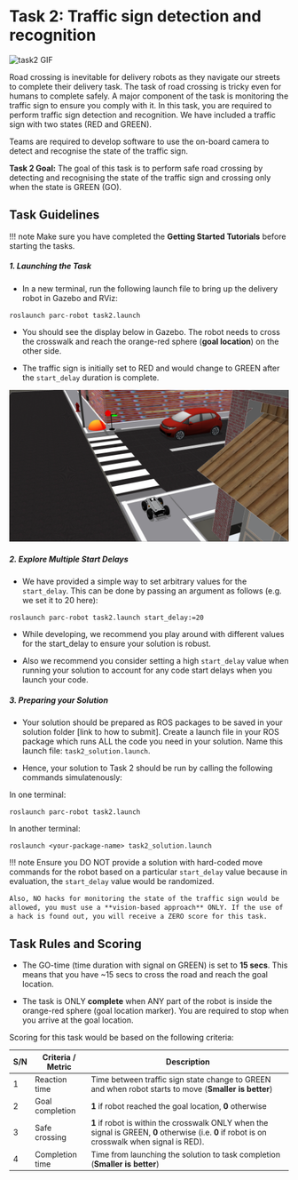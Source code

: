 
# Task 2: Traffic sign detection and recognition

![task2 GIF](media/task2.gif)

Road crossing is inevitable for delivery robots as they navigate our streets to complete their delivery task. The task of road crossing is tricky even for humans to complete safely. A major component of the task is monitoring the traffic sign to ensure you comply with it. In this task, you are required to perform traffic sign detection and recognition. We have included a traffic sign with two states (RED and GREEN). 

Teams are required to develop software to use the on-board camera to detect and recognise the state of the traffic sign. 

**Task 2 Goal:** The goal of this task is to perform safe road crossing by detecting and recognising the state of the traffic sign and crossing only when the state is GREEN (GO).


## Task Guidelines

!!! note
    Make sure you have completed the **Getting Started Tutorials** before starting the tasks.

##### 1. Launching the Task

- In a new terminal, run the following launch file to bring up the delivery robot in Gazebo and RViz: <br>
``` 
roslaunch parc-robot task2.launch
``` 
- You should see the display below in Gazebo. The robot needs to cross the crosswalk and reach the orange-red sphere (**goal location**) on the other side.

- The traffic sign is initially set to RED and would change to GREEN after the `start_delay` duration is complete.

![task2.1](media/task2.png)


##### 2. Explore Multiple Start Delays

- We have provided a simple way to set arbitrary values for the `start_delay`. This can be done by passing an argument as follows (e.g. we set it to 20 here):
    
``` 
roslaunch parc-robot task2.launch start_delay:=20
```

- While developing, we recommend you play around with different values for the start_delay to ensure your solution is robust.

- Also we recommend you consider setting a high `start_delay` value when running your solution to account for any code start delays when you launch your code.




##### 3. Preparing your Solution

- Your solution should be prepared as ROS packages to be saved in your solution folder [link to how to submit]. Create a launch file in your ROS package which runs ALL the code you need in your solution. Name this launch file: `task2_solution.launch`.

- Hence, your solution to Task 2 should be run by calling the following commands simulatenously: 

In one terminal:
```
roslaunch parc-robot task2.launch
```
In another terminal:
```
roslaunch <your-package-name> task2_solution.launch
```

!!! note
    Ensure you DO NOT provide a solution with hard-coded move commands for the robot based on a particular `start_delay` value because in evaluation, the `start_delay` value would be randomized. 
    
    Also, NO hacks for monitoring the state of the traffic sign would be allowed, you must use a **vision-based approach** ONLY. If the use of a hack is found out, you will receive a ZERO score for this task.


## Task Rules and Scoring

- The GO-time (time duration with signal on GREEN) is set to **15 secs**. This means that you have ~15 secs to cross the road and reach the goal location.

- The task is ONLY **complete** when ANY part of the robot is inside the orange-red sphere (goal location marker). You are required to stop when you arrive at the goal location.

<!-- If the robot is still on the cross walk (i.e. its X position is less than -2.1), the crossing would be considered as failed. -->

Scoring for this task would be based on the following criteria:

|  S/N | Criteria / Metric    | Description
| ------------- | ----------- | ----------- |
|  1  | Reaction time    |  Time between traffic sign state change to GREEN and when robot starts to move (**Smaller is better**)
|  2  | Goal completion   |  **1** if robot reached the goal location, **0** otherwise
|  3  | Safe crossing   | **1** if robot is within the crosswalk ONLY when the signal is GREEN, **0** otherwise (i.e. **0** if robot is on crosswalk when signal is RED).
|  4  | Completion time   |  Time from launching the solution to task completion (**Smaller is better**)
